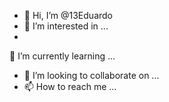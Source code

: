 - 👋 Hi, I’m @13Eduardo 
- 👀 I’m interested in ...
-
🌱 I’m currently learning ...
- 💞️ I’m looking to collaborate on ...
- 📫 How to reach me ...

<!---
13Eduardo/13Eduardo is a ✨ special ✨ repository because its `README.md` (this file) appears on your GitHub profile.
You can click the Preview link to take a look at your changes.
--->
